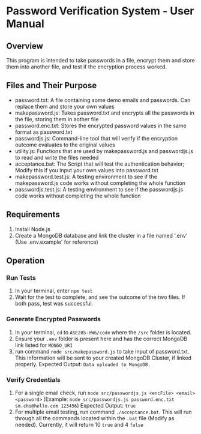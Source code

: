 # Password Verification System - User Manual

## Overview
This program is intended to take passwords in a file, encrypt them and store them into another file, 
and test if the encryption process worked.

## Files and Their Purpose
- password.txt: A file containing some demo emails and passwords. Can replace them and store your own values
- makepassword.js: Takes password.txt and encrypts all the passwords in the file, storing them in aother file
- password.enc.txt: Stores the encrypted password values in the same format as password.txt
- passwordjs.js: Command-line tool that will verify if the encryption outcome evaluates to the original values
- utility.js: Functions that are used by makepassword.js and passwordjs.js to read and write the files needed
- acceptance.bat: The Script that will test the authentication behavior; Modify this if you input your own values into password.txt
- makepassword.test.js: A testing environment to see if the makepassword.js code works without completing the whole function
- passwordjs.test.js: A testing environment to see if the passwordjs.js code works without completing the whole function

## Requirements
1. Install Node.js
2. Create a MongoDB database and link the cluster in a file named '.env' (Use .env.example' for reference)

## Operation
### Run Tests
1. In your terminal, enter `npm test`
2. Wait for the test to complete, and see the outcome of the two files. If both pass, test was successful.

### Generate Encrypted Passwords
1. In your terminal, `cd` to `ASE285-HW6/code` where the `/src` folder is located.
2. Ensure your `.env` folder is present here and has the correct MongoDB link listed for `MONGO_URI`
3. run command `node src/makepassword.js` to take input of password.txt. This information will be sent to your created MongoDB Cluster, if linked properly.
Expected Output: `Data uploaded to MongoDB.`

### Verify Credentials
1. For a single email check, run `node src/passwordjs.js <encFile> <email> <password>` (Example: `node src/passwordjs.js password.enc.txt sm.cho@hello.com 123456`)
Expected Output: `true`
3. For multiple email testing, run command `./acceptance.bat`. This will run through all the commands located within the `.bat` file (Modify as needed). Currently, it will return 10 `true` and 4 `false`
